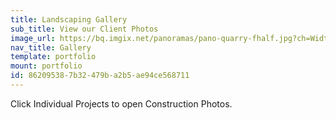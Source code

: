 ```yaml
---
title: Landscaping Gallery
sub_title: View our Client Photos
image_url: https://bq.imgix.net/panoramas/pano-quarry-fhalf.jpg?ch=Width,DPR&auto=compress,enhance,format&fit=crop&w=1400&h=700&crop=bottom,left
nav_title: Gallery
template: portfolio
mount: portfolio
id: 86209538-7b32-479b-a2b5-ae94ce568711
---
```

Click Individual Projects to open Construction Photos.
